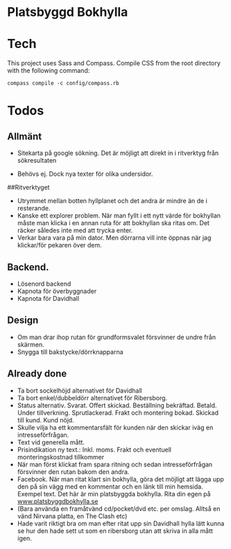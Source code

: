 Platsbyggd Bokhylla
==

# Tech
This project uses Sass and Compass. Compile CSS from the root directory with the following command:

    compass compile -c config/compass.rb

# Todos

## Allmänt

* Sitekarta på google sökning. Det är möjligt att direkt in i ritverktyg från sökresultaten
- Behövs ej. Dock nya texter för olika undersidor.

##Ritverktyget

* Utrymmet mellan botten hyllplanet och det andra är mindre än de i resterande.
* Kanske ett explorer problem. När man fyllt i ett nytt värde för bokhyllan måste man klicka i en annan ruta för att bokhyllan ska ritas om. Det räcker således inte med att trycka enter.
* Verkar bara vara på min dator. Men dörrarna vill inte öppnas när jag klickar/för pekaren över dem.

## Backend.

* Lösenord backend
* Kapnota för överbyggnader
* Kapnota för Davidhall

## Design
* Om man drar ihop rutan för grundformsvalet försvinner de undre från skärmen.
* Snygga till bakstycke/dörrknapparna

## Already done
* Ta bort sockelhöjd alternativet för Davidhall
* Ta bort enkel/dubbeldörr alternativet för Ribersborg.
* Status alternativ.  Svarat. Offert skickad. Beställning bekräftad. Betald. Under tillverkning. Sprutlackerad. Frakt och montering bokad. Skickad till kund. Kund nöjd.
* Skulle vilja ha ett kommentarsfält för kunden när den skickar iväg en intresseförfrågan.
* Text vid generella mått.
* Prisindikation ny text.: Inkl. moms. Frakt och eventuell monteringskostnad tillkommer
* När man först klickat fram spara ritning och sedan intresseförfrågan försvinner den rutan bakom den andra.
* Facebook. När man ritat klart sin bokhylla, göra det möjligt att lägga upp den på sin vägg med en kommentar och en länk till min hemsida. Exempel text. Det här är min platsbyggda bokhylla. Rita din egen på www.platsbyggdbokhylla.se
* (Bara använda en framåtvänd cd/pocket/dvd etc. per omslag. Alltså en vänd Nirvana platta, en The Clash etc)
* Hade varit riktigt bra om man efter ritat upp sin Davidhall hylla lätt kunna se hur den hade sett ut som en ribersborg utan att skriva in alla mått igen.

